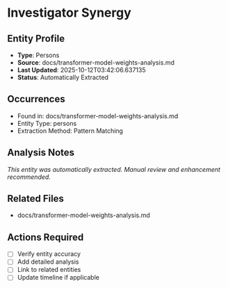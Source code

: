 # Investigator Synergy

## Entity Profile
- **Type**: Persons
- **Source**: docs/transformer-model-weights-analysis.md
- **Last Updated**: 2025-10-12T03:42:06.637135
- **Status**: Automatically Extracted

## Occurrences
- Found in: docs/transformer-model-weights-analysis.md
- Entity Type: persons
- Extraction Method: Pattern Matching

## Analysis Notes
*This entity was automatically extracted. Manual review and enhancement recommended.*

## Related Files
- docs/transformer-model-weights-analysis.md

## Actions Required
- [ ] Verify entity accuracy
- [ ] Add detailed analysis
- [ ] Link to related entities
- [ ] Update timeline if applicable
